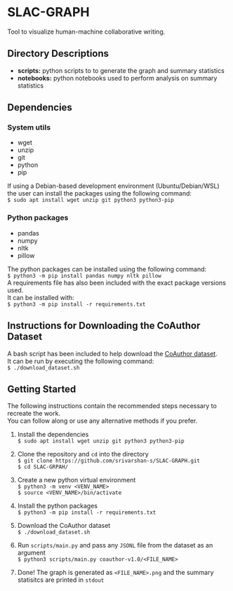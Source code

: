 # SLAC-GRAPH
Tool to visualize human-machine collaborative writing.

## Directory Descriptions

- **scripts:** python scripts to to generate the graph and summary statistics 
- **notebooks:** python notebooks used to perform analysis on summary statistics

## Dependencies

### System utils

- wget
- unzip
- git
- python
- pip

If using a Debian-based development environment (Ubuntu/Debian/WSL) the user can install the packages using the following command: <br>
`$ sudo apt install wget unzip git python3 python3-pip`

### Python packages

- pandas
- numpy
- nltk
- pillow

The python packages can be installed using the following command: <br>
`$ python3 -m pip install pandas numpy nltk pillow` <br>
A requirements file has also been included with the exact package versions used. <br>
It can be installed with: <br>
`$ python3 -m pip install -r requirements.txt`

## Instructions for Downloading the CoAuthor Dataset

A bash script has been included to help download the [CoAuthor dataset](https://coauthor.stanford.edu/). <br>
It can be run by executing the following command: <br>
`$ ./download_dataset.sh`

## Getting Started

The following instructions contain the recommended steps necessary to recreate the work. <br>
You can follow along or use any alternative methods if you prefer.

1. Install the dependencies <br>
`$ sudo apt install wget unzip git python3 python3-pip`

2. Clone the repository and `cd` into the directory <br>
`$ git clone https://github.com/srivarshan-s/SLAC-GRAPH.git` <br>
`$ cd SLAC-GRPAH/`

3. Create a new python virtual environment <br>
`$ python3 -m venv <VENV_NAME>` <br>
`$ source <VENV_NAME>/bin/activate`

4. Install the python packages <br>
`$ python3 -m pip install -r requirements.txt`

5. Download the CoAuthor dataset <br>
`$ ./download_dataset.sh`

6. Run `scripts/main.py` and pass any `JSONL` file from the dataset as an argument <br>
`$ python3 scripts/main.py coauthor-v1.0/<FILE_NAME>`

7. Done! The graph is generated as `<FILE_NAME>.png` and the summary statisitcs are printed in `stdout`